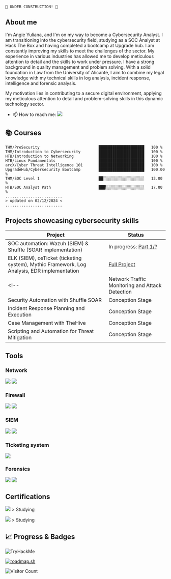 ```
🚧 UNDER CONSTRUCTION! 🚧
```                                                                                                                                                                 

## About me
I'm Angie Yuliana, and I'm on my way to become a Cybersecurity Analyst.
I am transitioning into the cybersecurity field, studying as a SOC Analyst at Hack The Box and having completed a bootcamp at Upgrade hub. I am constantly improving my skills to meet the challenges of the sector. My experience in various industries has allowed me to develop meticulous attention to detail and the skills to work under pressure. I have a strong background in quality management and problem solving. With a solid foundation in Law from the University of Alicante, I aim to combine my legal knowledge with my technical skills in log analysis, incident response, intelligence and forensic analysis.

My motivation lies in contributing to a secure digital environment, applying my meticulous attention to detail and problem-solving skills in this dynamic technology sector.

- 📫 How to reach me: <a href="https://www.linkedin.com/in/angie-yuliana-naranjo/"><img src="https://img.shields.io/badge/-LinkedIn-0072b1?&style=for-the-badge&logo=linkedin&logoColor=white" /></a>

## 📚 Courses
<!-- █ ░-->
```
THM/PreSecurity                          ████████████████████   100 %
THM/Introduction to Cybersecurity        ████████████████████   100 %
HTB/Introduction to Networking           ████████████████████   100 %
HTB/Linux Fundamentals                   ████████████████████   100 %
arcX/Cyber Threat Intelligence 101       ████████████████████   100 %
UpgradeHub/Cybersecurity Bootcamp        ████████████████████   100.00 %
THM/SOC Level 1                          ██░░░░░░░░░░░░░░░░░░   13.00 %
HTB/SOC Analyst Path                     ███░░░░░░░░░░░░░░░░░   17.00 %
.........................
> updated on 02/12/2024 <
.........................
```

## Projects showcasing cybersecurity skills

| Project                                         | Status         |
|-----------------------------------------------|----------------------------|
| SOC automation: Wazuh (SIEM) & Shuffle (SOAR implementation)   | In progress: <a href="https://ayna-sec.github.io/blog/projects/Open-Source-SOC-automation-project/">Part 1/?</a> |
| ELK (SIEM), osTicket (ticketing system), Mythic Framework, Log Analysis, EDR implementation   | <a href="https://ayna-sec.github.io/blog/projects/SOC-Project-MyDFIR-30-day-SOC-Analyst-challenge/">Full Project</a> |
<!--| Network Traffic Monitoring and Attack Detection | Conception Stage |
| Security Automation with Shuffle SOAR         | Conception Stage |
| Incident Response Planning and Execution      | Conception Stage |
| Case Management with TheHive                  | Conception Stage |
| Scripting and Automation for Threat Mitigation | Conception Stage |-->

## Tools

### Network
<div>
    <img src="https://img.shields.io/badge/-Wireshark-1679A7?&style=for-the-badge&logo=Wireshark&logoColor=white" />
    <img src="https://img.shields.io/badge/-Snort%20IDS%2FIPS-FF4C4C?&style=for-the-badge&logo=Snort&logoColor=white" />
</div>

### Firewall
<div>
  <img src="https://img.shields.io/badge/Sophos%20XG%20Firewall-2F72BC?style=for-the-badge&logo=Sophos&logoColor=white" />
  <img src="https://img.shields.io/badge/FortiGuard-EE3124?style=for-the-badge&logo=Fortinet&logoColor=white" />
</div>

### SIEM
<div>
    <img src="https://img.shields.io/badge/Wazuh-0fb6e0?style=for-the-badge&logo=Wazuh&logoColor=white" />
    <img src="https://img.shields.io/badge/Elasticsearch-0fe0c1?style=for-the-badge&logo=Elasticsearch&logoColor=white" />
    
</div>

### Ticketing system
<div>
    <img src="https://img.shields.io/badge/osTicket-f38035?style=for-the-badge&logo=osTicket&logoColor=white" />
</div>

### Forensics
<div>
    <img src="https://img.shields.io/badge/-Autopsy-052C6C?style=for-the-badge&logo=Autopsy&logoColor=white" />
    <img src="https://img.shields.io/badge/-FTK%20Imager-003366?style=for-the-badge&logo=FTK&logoColor=white" />
</div>

## Certifications
<div>
<img src="https://img.shields.io/badge/-CCNA-1BA0D7?style=for-the-badge&logo=Cisco&logoColor=white" /> > Studying

<img src="https://img.shields.io/badge/CDSA-9FEF00?&style=for-the-badge&logo=HackTheBox&logoColor=white" /> > Studying
</div>

<!-- for quick copy&paste:
<img src="" />
-->

## 📈 Progress & Badges
<!-- TryHackMe -->
![TryHackMe](https://tryhackme-badges.s3.amazonaws.com/goldendynasty.png)

<!-- Roadmap -->
[![roadmap.sh](https://roadmap.sh/card/wide/66bdfb0891320df4bde6c66e?variant=dark&roadmaps=cyber-security)](https://roadmap.sh)

![Visitor Count](https://profile-counter.glitch.me/ayna-sec/count.svg) <!-- credits: https://x.com/ryanlanciaux/status/1283755637126705152 -->
